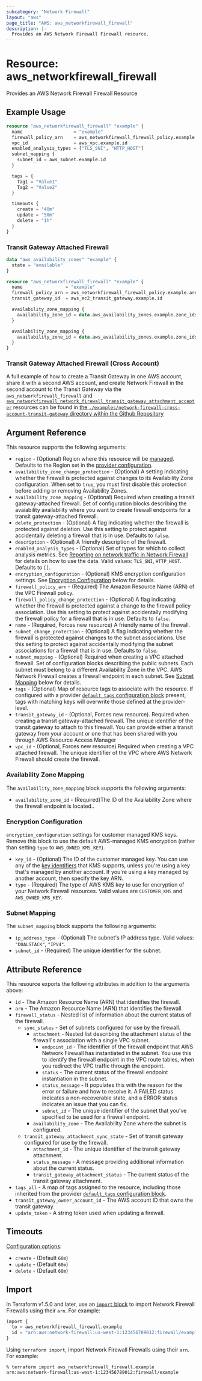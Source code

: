 ```yaml
---
subcategory: "Network Firewall"
layout: "aws"
page_title: "AWS: aws_networkfirewall_firewall"
description: |-
  Provides an AWS Network Firewall Firewall resource.
---
```


# Resource: aws_networkfirewall_firewall

Provides an AWS Network Firewall Firewall Resource

## Example Usage

```terraform
resource "aws_networkfirewall_firewall" "example" {
  name                   = "example"
  firewall_policy_arn    = aws_networkfirewall_firewall_policy.example.arn
  vpc_id                 = aws_vpc.example.id
  enabled_analysis_types = ["TLS_SNI", "HTTP_HOST"]
  subnet_mapping {
    subnet_id = aws_subnet.example.id
  }

  tags = {
    Tag1 = "Value1"
    Tag2 = "Value2"
  }

  timeouts {
    create = "40m"
    update = "50m"
    delete = "1h"
  }
}
```

### Transit Gateway Attached Firewall

```terraform
data "aws_availability_zones" "example" {
  state = "available"
}

resource "aws_networkfirewall_firewall" "example" {
  name                = "example"
  firewall_policy_arn = aws_networkfirewall_firewall_policy.example.arn
  transit_gateway_id  = aws_ec2_transit_gateway.example.id

  availability_zone_mapping {
    availability_zone_id = data.aws_availability_zones.example.zone_ids[0]
  }

  availability_zone_mapping {
    availability_zone_id = data.aws_availability_zones.example.zone_ids[1]
  }
}
```

### Transit Gateway Attached Firewall (Cross Account)

A full example of how to create a Transit Gateway in one AWS account, share it with a second AWS account, and create Network Firewall in the second account to the Transit Gateway via the `aws_networkfirewall_firewall` and [`aws_networkfirewall_network_firewall_transit_gateway_attachment_accepter`](/docs/providers/aws/r/networkfirewall_network_firewall_transit_gateway_attachment_accepter.html) resources can be found in [the `./examples/network-firewall-cross-account-transit-gateway` directory within the Github Repository](https://github.com/hashicorp/terraform-provider-aws/tree/main/examples/network-firewall-cross-account-transit-gateway)

## Argument Reference

This resource supports the following arguments:

* `region` - (Optional) Region where this resource will be [managed](https://docs.aws.amazon.com/general/latest/gr/rande.html#regional-endpoints). Defaults to the Region set in the [provider configuration](https://registry.terraform.io/providers/hashicorp/aws/latest/docs#aws-configuration-reference).
* `availability_zone_change_protection` - (Optional) A setting indicating whether the firewall is protected against changes to its Availability Zone configuration. When set to `true`, you must first disable this protection before adding or removing Availability Zones.
* `availability_zone_mapping` - (Optional) Required when creating a transit gateway-attached firewall. Set of configuration blocks describing the avaiability availability where you want to create firewall endpoints for a transit gateway-attached firewall.
* `delete_protection` - (Optional) A flag indicating whether the firewall is protected against deletion. Use this setting to protect against accidentally deleting a firewall that is in use. Defaults to `false`.
* `description` - (Optional) A friendly description of the firewall.
* `enabled_analysis_types` - (Optional) Set of types for which to collect analysis metrics. See [Reporting on network traffic in Network Firewall](https://docs.aws.amazon.com/network-firewall/latest/developerguide/reporting.html) for details on how to use the data. Valid values: `TLS_SNI`, `HTTP_HOST`. Defaults to `[]`.
* `encryption_configuration` - (Optional) KMS encryption configuration settings. See [Encryption Configuration](#encryption-configuration) below for details.
* `firewall_policy_arn` - (Required) The Amazon Resource Name (ARN) of the VPC Firewall policy.
* `firewall_policy_change_protection` - (Optional) A flag indicating whether the firewall is protected against a change to the firewall policy association. Use this setting to protect against accidentally modifying the firewall policy for a firewall that is in use. Defaults to `false`.
* `name` - (Required, Forces new resource) A friendly name of the firewall.
* `subnet_change_protection` - (Optional) A flag indicating whether the firewall is protected against changes to the subnet associations. Use this setting to protect against accidentally modifying the subnet associations for a firewall that is in use. Defaults to `false`.
* `subnet_mapping` - (Optional) Required when creating a VPC attached firewall. Set of configuration blocks describing the public subnets. Each subnet must belong to a different Availability Zone in the VPC. AWS Network Firewall creates a firewall endpoint in each subnet. See [Subnet Mapping](#subnet-mapping) below for details.
* `tags` - (Optional) Map of resource tags to associate with the resource. If configured with a provider [`default_tags` configuration block](https://registry.terraform.io/providers/hashicorp/aws/latest/docs#default_tags-configuration-block) present, tags with matching keys will overwrite those defined at the provider-level.
* `transit_gateway_id` - (Optional, Forces new resource). Required when creating a transit gateway-attached firewall. The unique identifier of the transit gateway to attach to this firewall. You can provide either a transit gateway from your account or one that has been shared with you through AWS Resource Access Manager
* `vpc_id` - (Optional, Forces new resource)  Required when creating a VPC attached firewall. The unique identifier of the VPC where AWS Network Firewall should create the firewall.

### Availability Zone Mapping

The `availability_zone_mapping` block supports the following arguments:

* `availability_zone_id` - (Required)The ID of the Availability Zone where the firewall endpoint is located..

### Encryption Configuration

`encryption_configuration` settings for customer managed KMS keys. Remove this block to use the default AWS-managed KMS encryption (rather than setting `type` to `AWS_OWNED_KMS_KEY`).

* `key_id` - (Optional) The ID of the customer managed key. You can use any of the [key identifiers](https://docs.aws.amazon.com/kms/latest/developerguide/concepts.html#key-id) that KMS supports, unless you're using a key that's managed by another account. If you're using a key managed by another account, then specify the key ARN.
* `type` - (Required) The type of AWS KMS key to use for encryption of your Network Firewall resources. Valid values are `CUSTOMER_KMS` and `AWS_OWNED_KMS_KEY`.

### Subnet Mapping

The `subnet_mapping` block supports the following arguments:

* `ip_address_type` - (Optional) The subnet's IP address type. Valid values: `"DUALSTACK"`, `"IPV4"`.
* `subnet_id` - (Required) The unique identifier for the subnet.

## Attribute Reference

This resource exports the following attributes in addition to the arguments above:

* `id` - The Amazon Resource Name (ARN) that identifies the firewall.
* `arn` - The Amazon Resource Name (ARN) that identifies the firewall.
* `firewall_status` - Nested list of information about the current status of the firewall.
    * `sync_states` - Set of subnets configured for use by the firewall.
        * `attachment` - Nested list describing the attachment status of the firewall's association with a single VPC subnet.
            * `endpoint_id` - The identifier of the firewall endpoint that AWS Network Firewall has instantiated in the subnet. You use this to identify the firewall endpoint in the VPC route tables, when you redirect the VPC traffic through the endpoint.
            * `status` - The current status of the firewall endpoint instantiation in the subnet.
            * `status_message` - It populates this with the reason for the error or failure and how to resolve it.  A FAILED status indicates a non-recoverable state, and a ERROR status indicates an issue that you can fix.
            * `subnet_id` - The unique identifier of the subnet that you've specified to be used for a firewall endpoint.
        * `availability_zone` - The Availability Zone where the subnet is configured.
    * `transit_gateway_attachment_sync_state` - Set of transit gateway configured for use by the firewall.
        * `attachment_id` - The unique identifier of the transit gateway attachment.
        * `status_message` - A message providing additional information about the current status.
        * `transit_gateway_attachment_status` - The current status of the transit gateway attachment.
* `tags_all` - A map of tags assigned to the resource, including those inherited from the provider [`default_tags` configuration block](https://registry.terraform.io/providers/hashicorp/aws/latest/docs#default_tags-configuration-block).
* `transit_gateway_owner_account_id` - The AWS account ID that owns the transit gateway.
* `update_token` - A string token used when updating a firewall.

## Timeouts

[Configuration options](https://developer.hashicorp.com/terraform/language/resources/syntax#operation-timeouts):

- `create` - (Default `60m`)
- `update` - (Default `60m`)
- `delete` - (Default `60m`)

## Import

In Terraform v1.5.0 and later, use an [`import` block](https://developer.hashicorp.com/terraform/language/import) to import Network Firewall Firewalls using their `arn`. For example:

```terraform
import {
  to = aws_networkfirewall_firewall.example
  id = "arn:aws:network-firewall:us-west-1:123456789012:firewall/example"
}
```

Using `terraform import`, import Network Firewall Firewalls using their `arn`. For example:

```console
% terraform import aws_networkfirewall_firewall.example arn:aws:network-firewall:us-west-1:123456789012:firewall/example
```
